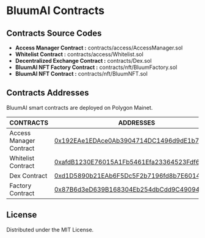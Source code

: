 # BluumAI Contracts

## Contracts Source Codes
- **Access Manager Contract :** contracts/access/AccessManager.sol  
- **Whitelist Contract :** contracts/access/Whitelist.sol 
- **Decentralized Exchange Contract :** contracts/Dex.sol
- **BluumAI NFT Factory Contract :** contracts/nft/BluumFactory.sol
- **BluumAI NFT Contract :** contracts/nft/BluumNFT.sol

## Contracts Addresses
BluumAI smart contracts are deployed on Polygon Mainet.

| CONTRACTS | ADDRESSES |
| ------ | ------ |
| Access Manager Contract | [0x192EAe1EDAce0Ab3904714DC1496d9dE1b7107ED](https://polygonscan.com/address/0x192eae1edace0ab3904714dc1496d9de1b7107ed) 
| Whitelist Contract | [0xafdB1230E76015A1Fb5461Efa23364523Fdf63fb](https://polygonscan.com/address/0xafdb1230e76015a1fb5461efa23364523fdf63fb)
| Dex Contract | [0xd1D5890b21EAb6F5Dc5F2b7196fd8b7E60149Cf6](https://polygonscan.com/address/0xd1d5890b21eab6f5dc5f2b7196fd8b7e60149cf6)
| Factory Contract | [0x87B6d3eD639B168304Eb254dbCdd9C490943f224](https://polygonscan.com/address/0x87b6d3ed639b168304eb254dbcdd9c490943f224)

## License
Distributed under the MIT License.

